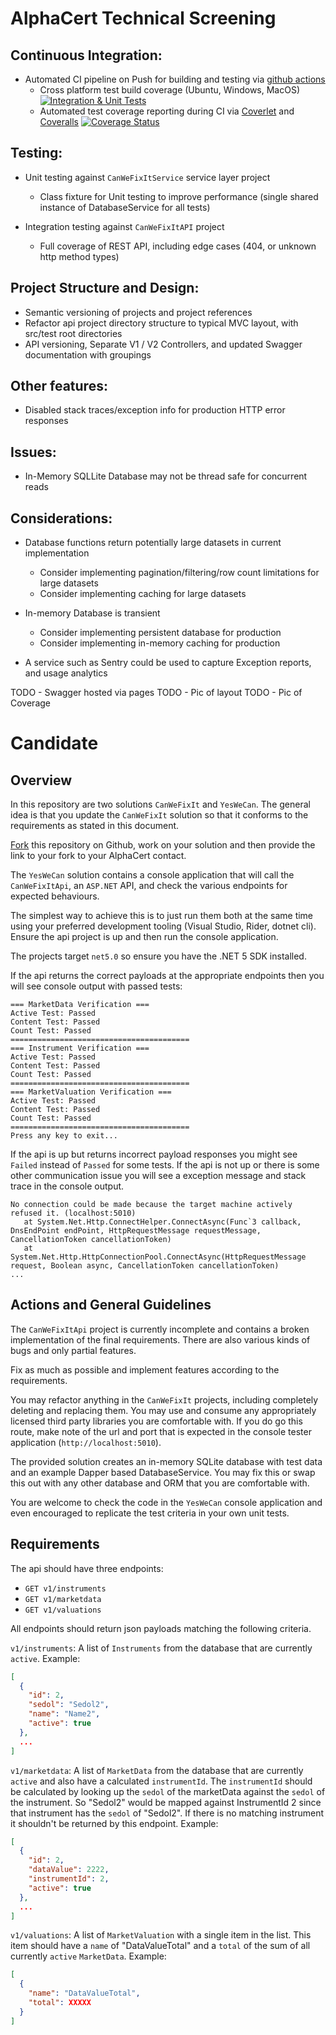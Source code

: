 # AlphaCert Technical Screening

## Continuous Integration:

* Automated CI pipeline on Push for building and testing via [github actions](https://github.com/mpainenz/Interview/actions)
  - Cross platform test build coverage (Ubuntu, Windows, MacOS) [![Integration & Unit Tests](https://github.com/mpainenz/Interview/actions/workflows/ci.yml/badge.svg)](https://github.com/mpainenz/Interview/actions/workflows/ci.yml)
  - Automated test coverage reporting during CI via [Coverlet](https://dotnetfoundation.org/projects/coverlet) and [Coveralls](https://coveralls.io/) [![Coverage Status](https://coveralls.io/repos/github/mpainenz/Interview/badge.svg?branch=main)](https://coveralls.io/github/mpainenz/Interview?branch=main)

## Testing:

* Unit testing against `CanWeFixItService` service layer project
  - Class fixture for Unit testing to improve performance (single shared instance of DatabaseService for all tests)

* Integration testing against `CanWeFixItAPI` project 
  - Full coverage of REST API, including edge cases (404, or unknown http method types)

## Project Structure and Design:

* Semantic versioning of projects and project references
* Refactor api project directory structure to typical MVC layout, with src/test root directories
* API versioning, Separate V1 / V2 Controllers, and updated Swagger documentation with groupings


## Other features:

* Disabled stack traces/exception info for production HTTP error responses

## Issues:

* In-Memory SQLLite Database may not be thread safe for concurrent reads

## Considerations:

* Database functions return potentially large datasets in current implementation
  - Consider implementing pagination/filtering/row count limitations for large datasets
  - Consider implementing caching for large datasets

* In-memory Database is transient
  - Consider implementing persistent database for production
  - Consider implementing in-memory caching for production

* A service such as Sentry could be used to capture Exception reports, and usage analytics



TODO - Swagger hosted via pages
TODO - Pic of layout
TODO - Pic of Coverage



# Candidate

## Overview

In this repository are two solutions `CanWeFixIt` and `YesWeCan`. The general
idea is that you update the `CanWeFixIt` solution so that it conforms to the 
requirements as stated in this document.

[Fork](https://guides.github.com/activities/forking/) this repository on Github,
work on your solution and then provide the link to your fork to your AlphaCert
contact. 

The `YesWeCan` solution contains a console application that will call the 
`CanWeFixItApi`, an `ASP.NET` API, and check the various endpoints for expected
behaviours.

The simplest way to achieve this is to just run them both at the same time 
using your preferred development tooling (Visual Studio, Rider, dotnet cli). 
Ensure the api project is up and then run the console application.

The projects target `net5.0` so ensure you have the .NET 5 SDK installed.

If the api returns the correct payloads at the appropriate endpoints then you
will see console output with passed tests:

```
=== MarketData Verification ===
Active Test: Passed
Content Test: Passed
Count Test: Passed
========================================
=== Instrument Verification ===
Active Test: Passed
Content Test: Passed
Count Test: Passed
========================================
=== MarketValuation Verification ===
Active Test: Passed
Content Test: Passed
Count Test: Passed
========================================
Press any key to exit...
```

If the api is up but returns incorrect payload responses you might see 
`Failed` instead of `Passed` for some tests.
If the api is not up or there is some other communication issue you will see a
exception message and stack trace in the console output.

```
No connection could be made because the target machine actively refused it. (localhost:5010)
   at System.Net.Http.ConnectHelper.ConnectAsync(Func`3 callback, DnsEndPoint endPoint, HttpRequestMessage requestMessage, CancellationToken cancellationToken)
   at System.Net.Http.HttpConnectionPool.ConnectAsync(HttpRequestMessage request, Boolean async, CancellationToken cancellationToken)
...
```

## Actions and General Guidelines

The `CanWeFixItApi` project is currently incomplete and contains a broken 
implementation of the final requirements. There are also various kinds of bugs
and only partial features.

Fix as much as possible and implement features according to the requirements.

You may refactor anything in the `CanWeFixIt` projects, including completely 
deleting and replacing them. You may use and consume any appropriately licensed
third party libraries you are comfortable with. If you do go this route, make
note of the url and port that is expected in the console tester application 
(`http://localhost:5010`).

The provided solution creates an in-memory SQLite database with test data and 
an example Dapper based DatabaseService. You may fix this or swap this out with
any other database and ORM that you are comfortable with. 

You are welcome to check the code in the `YesWeCan` console application and
even encouraged to replicate the test criteria in your own unit tests.

## Requirements

The api should have three endpoints:

* `GET v1/instruments`
* `GET v1/marketdata`
* `GET v1/valuations`

All endpoints should return json payloads matching the following criteria.

`v1/instruments`: A list of `Instruments` from the database that are currently
`active`.
Example:
```json
[
  {
    "id": 2,
    "sedol": "Sedol2",
    "name": "Name2",
    "active": true
  },
  ...
]

``` 

`v1/marketdata`: A list of `MarketData` from the database that are currently
`active` and also have a calculated `instrumentId`. The `instrumentId` should 
be calculated by looking up the `sedol` of the marketData against the `sedol` of 
the instrument. So "Sedol2" would be mapped against InstrumentId 2 since that 
instrument has the `sedol` of "Sedol2". If there is no matching instrument it
shouldn't be returned by this endpoint.
Example:
```json
[
  {
    "id": 2,
    "dataValue": 2222,
    "instrumentId": 2,
    "active": true
  },
  ...
]

``` 

`v1/valuations`: A list of `MarketValuation` with a single item in the list.
This item should have a `name` of "DataValueTotal" and a `total` of the sum
of all currently `active` `MarketData`.
Example:
```json
[
  {
    "name": "DataValueTotal",
    "total": XXXXX
  }
]

``` 
